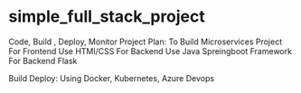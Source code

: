 # simple_full_stack_project
Code, Build , Deploy, Monitor Project
Plan: To Build Microservices Project
    For Frontend Use HTMl/CSS 
    For Backend Use Java Spreingboot Framework
    For Backend Flask 

Build
Deploy: Using Docker, Kubernetes, Azure Devops 

